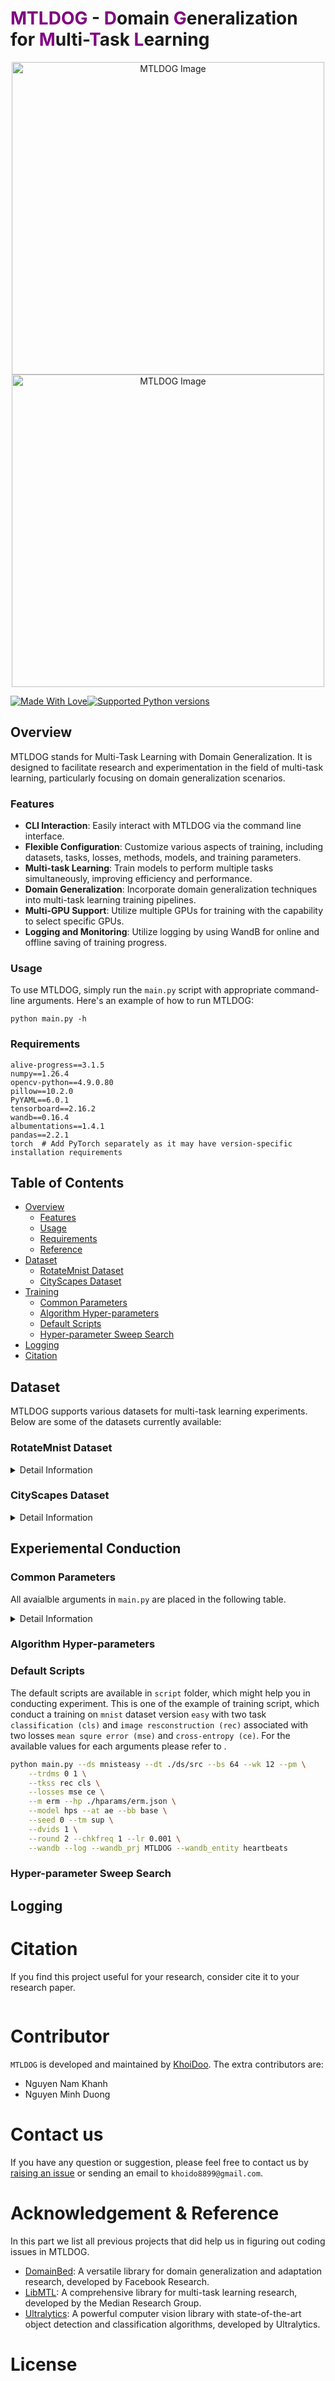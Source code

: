 # <span style="color:purple">M</span><span style="color:purple">T</span><span style="color:purple">L</span><span style="color:purple">D</span><span style="color:purple">O</span><span style="color:purple">G</span> - <span style="color:purple">D</span>omain <span style="color:purple">G</span>eneralization for <span style="color:purple">M</span>ulti-<span style="color:purple">T</span>ask <span style="color:purple">L</span>earning

<div style="text-align:center;">
    <img src="./imgs/mtldog.jpg" alt="MTLDOG Image" width="500" height="500">
    <img src="./imgs/mtldog_feature.jpg" alt="MTLDOG Image" width="500" height="500">
</div>

[![Made With Love](https://img.shields.io/badge/Made%20With-Love-orange.svg)](https://github.com/median-research-group/LibMTL)[![Supported Python versions](https://img.shields.io/pypi/pyversions/LibMTL.svg?logo=python&logoColor=FFE873)](https://github.com/KhoiDOO/mtldog)

## Overview

MTLDOG stands for Multi-Task Learning with Domain Generalization. It is designed to facilitate research and experimentation in the field of multi-task learning, particularly focusing on domain generalization scenarios.

### Features

- **CLI Interaction**: Easily interact with MTLDOG via the command line interface.
- **Flexible Configuration**: Customize various aspects of training, including datasets, tasks, losses, methods, models, and training parameters.
- **Multi-task Learning**: Train models to perform multiple tasks simultaneously, improving efficiency and performance.
- **Domain Generalization**: Incorporate domain generalization techniques into multi-task learning training pipelines.
- **Multi-GPU Support**: Utilize multiple GPUs for training with the capability to select specific GPUs.
- **Logging and Monitoring**: Utilize logging by using WandB for online and offline saving of training progress.

### Usage

To use MTLDOG, simply run the `main.py` script with appropriate command-line arguments. Here's an example of how to run MTLDOG:

```
python main.py -h
```

### Requirements
```
alive-progress==3.1.5
numpy==1.26.4
opencv-python==4.9.0.80
pillow==10.2.0
PyYAML==6.0.1
tensorboard==2.16.2
wandb==0.16.4
albumentations==1.4.1
pandas==2.2.1
torch  # Add PyTorch separately as it may have version-specific installation requirements
```

## Table of Contents
- [Overview](#overview)
  - [Features](#features)
  - [Usage](#usage)
  - [Requirements](#requirements)
  - [Reference](#reference)
- [Dataset](#dataset)
  - [RotateMnist Dataset](#rotatemnist-dataset)
  - [CityScapes Dataset](#cityscapes-dataset)
- [Training](#training)
  - [Common Parameters](#common-parameters)
  - [Algorithm Hyper-parameters](#algorithm-hyper-parameters)
  - [Default Scripts](#default-scripts)
  - [Hyper-parameter Sweep Search](#hyper-parameter-sweep-search)
- [Logging](#logging)
- [Citation](#citation)

## Dataset
MTLDOG supports various datasets for multi-task learning experiments. Below are some of the datasets currently available:

### RotateMnist Dataset
<details>
  <summary>Detail Information</summary>

The RotateMnist dataset is commonly used for evaluating multi-task learning models on digit classification and image reconstruction tasks across various domains. It consists of rotated MNIST images, where each image is rotated by a certain degree. The dataset provides a challenging setting for multi-task learning, with tasks including:

#### Tasks

- [x] **Digit Classification**: Predicting the digit label of each image.
- [x] **Image Reconstruction**: Reconstructing the original image from its rotated versions.

#### Domains

The dataset provides three versions of increasing difficulty, each with different numbers of domains:

- [x] **Easy (5 Domains)**: Contains images rotated across 5 domains.
- [x] **Medium (6 Domains)**: Contains images rotated across 6 domains.
- [x] **Hard (10 Domains)**: Contains images rotated across 10 domains.

#### Download
This dataset will be automatically downloaded when conducting the experiments. 
</details>

### CityScapes Dataset
<details>
  <summary>Detail Information</summary>
The CityScapes dataset is a large-scale dataset for semantic urban scene understanding. It contains high-quality pixel-level annotations for urban street scenes, making it suitable for various tasks in computer vision and scene understanding. 

#### Tasks

Some of the tasks supported by CityScapes include:
- [x] **Semantic Segmentation**: Predicting the semantic labels of pixels in urban street scenes.
- [x] **Depth Estimation**: Estimating the depth or distance of objects in the scene from the camera viewpoint.
- [ ] **Instance Segmentation**: Identifying and segmenting individual objects within urban scenes.
- [ ] **Human Detection**: Detecting and localizing human instances in urban scenes.
- [ ] **3D Object Detection**: Predicting the 3D bounding boxes of objects present in the scene, providing information about their position and size in 3D space.

#### Domains
The dataset includes annotations for various environmental conditions:

- [x] **Clear**: Scenes captured under clear weather conditions.
- [x] **Foggy**: Scenes captured under foggy weather conditions.
- [x] **Rainy**: Scenes captured under rainy weather conditions.

#### Download

</details>

## Experiemental Conduction

### Common Parameters
All avaialble arguments in ```main.py``` are placed in the following table.
<details>
  <summary>Detail Information</summary>

| Parameter     | Description                                                                                       |
|---------------|---------------------------------------------------------------------------------------------------|
| --ds          | Dataset in use.                                                                                   |
| --dt          | Root data directory.                                                                              |
| --bs          | Batch size.                                                                                       |
| --wk          | Number of dataset workers.                                                                        |
| --pm          | Toggle to use pin memory.                                                                         |
| --trdms       | List of domains used in training.                                                                 |
| --tkss        | List of tasks used in training.                                                                   |
| --losses      | Losses of tasks used in training.                                                                 |
| --m           | Method used in training.                                                                          |
| --hp          | JSON file path for hyper-parameters of method.                                                    |
| --model       | Model type (e.g., ae, hps (hard parameter sharing)).                                              |
| --at          | Architecture type (e.g., ae, unet).                                                               |
| --bb          | Backbone type (e.g., ae, base, resnet18).                                                         |
| --seed        | Seed for random number generation.                                                                |
| --tm          | Training mode (e.g., sup (supervised)).                                                           |
| --dvids       | List of device IDs used in training.                                                              |
| --epoch       | Number of epochs used in training.                                                                |
| --lr          | Learning rate.                                                                                    |
| --port        | Multi-GPU Training Port.                                                                          |
| --wandb       | Toggle to use wandb for online saving.                                                            |
| --log         | Toggle to use tensorboard for offline saving.                                                     |
| --wandb_prj   | Wandb project name.                                                                               |
| --wandb_entity| Wandb entity name.                                                                                |
| --gamma       | Gamma for focal loss.                                                                             |

</details>

### Algorithm Hyper-parameters

### Default Scripts
The default scripts are available in ```script``` folder, which might help you in conducting experiment. This is one of the example of training script, which conduct a training on ```mnist``` dataset version ```easy``` with two task ```classification (cls)``` and ```image resconstruction (rec)``` associated with two losses ```mean squre error (mse)``` and ```cross-entropy (ce)```. For the available values for each arguments please refer to .
```bash
python main.py --ds mnisteasy --dt ./ds/src --bs 64 --wk 12 --pm \
    --trdms 0 1 \
    --tkss rec cls \
    --losses mse ce \
    --m erm --hp ./hparams/erm.json \
    --model hps --at ae --bb base \
    --seed 0 --tm sup \
    --dvids 1 \
    --round 2 --chkfreq 1 --lr 0.001 \
    --wandb --log --wandb_prj MTLDOG --wandb_entity heartbeats
```

### Hyper-parameter Sweep Search

## Logging

# Citation
If you find this project useful for your research, consider cite it to your research paper.
```
```

# Contributor

```MTLDOG``` is developed and maintained by [KhoiDoo](https://github.com/KhoiDOO). The extra contributors are:
- Nguyen Nam Khanh
- Nguyen Minh Duong

# Contact us

If you have any question or suggestion, please feel free to contact us by [raising an issue](https://github.com/KhoiDOO/mtldog/issues) or sending an email to ``khoido8899@gmail.com``.

# Acknowledgement & Reference
In this part we list all previous projects that did help us in figuring out coding issues in MTLDOG.

- [DomainBed](https://github.com/facebookresearch/DomainBed): A versatile library for domain generalization and adaptation research, developed by Facebook Research.
- [LibMTL](https://github.com/median-research-group/LibMTL): A comprehensive library for multi-task learning research, developed by the Median Research Group.
- [Ultralytics](https://github.com/ultralytics/ultralytics): A powerful computer vision library with state-of-the-art object detection and classification algorithms, developed by Ultralytics.

# License